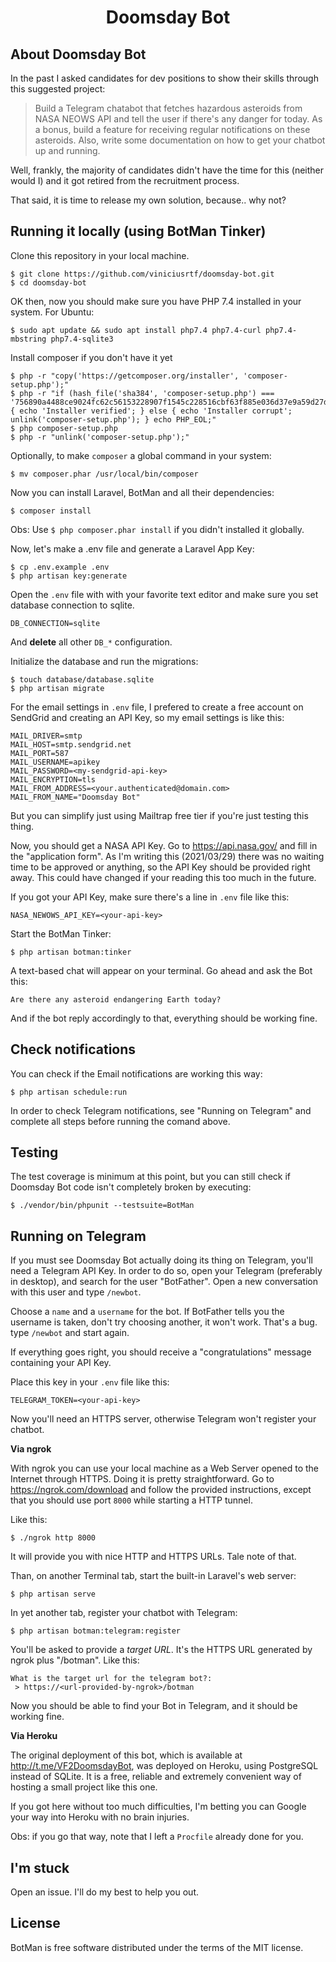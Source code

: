 <h1 align="center">Doomsday Bot</h1>

## About Doomsday Bot

In the past I asked candidates for dev positions to show their skills through this suggested project: 

> Build a Telegram chatabot that fetches hazardous asteroids from NASA NEOWS API and tell the user if there's any danger for today. As a bonus, build a feature for receiving regular notifications on these asteroids. Also, write some documentation on how to get your chatbot up and running.

Well, frankly, the majority of candidates didn't have the time for this (neither would I) and it got retired from the recruitment process.

That said, it is time to release my own solution, because.. why not?

## Running it locally (using BotMan Tinker)

Clone this repository in your local machine.

```console
$ git clone https://github.com/viniciusrtf/doomsday-bot.git
$ cd doomsday-bot
```

OK then, now you should make sure you have PHP 7.4 installed in your system. For Ubuntu:

```console
$ sudo apt update && sudo apt install php7.4 php7.4-curl php7.4-mbstring php7.4-sqlite3
```

Install composer if you don't have it yet

```console
$ php -r "copy('https://getcomposer.org/installer', 'composer-setup.php');"
$ php -r "if (hash_file('sha384', 'composer-setup.php') === '756890a4488ce9024fc62c56153228907f1545c228516cbf63f885e036d37e9a59d27d63f46af1d4d07ee0f76181c7d3') { echo 'Installer verified'; } else { echo 'Installer corrupt'; unlink('composer-setup.php'); } echo PHP_EOL;"
$ php composer-setup.php
$ php -r "unlink('composer-setup.php');"
```

Optionally, to make `composer` a global command in your system:

```console
$ mv composer.phar /usr/local/bin/composer
```

Now you can install Laravel, BotMan and all their dependencies:

```console
$ composer install
```

Obs: Use `$ php composer.phar install` if you didn't installed it globally.

Now, let's make a .env file and generate a Laravel App Key:

```console
$ cp .env.example .env
$ php artisan key:generate
```

Open the `.env` file with with your favorite text editor and make sure you set database connection to sqlite. 

```
DB_CONNECTION=sqlite
```

And **delete** all other `DB_*` configuration.

Initialize the database and run the migrations:

```console
$ touch database/database.sqlite
$ php artisan migrate
```

For the email settings in `.env` file, I prefered to create a free account on SendGrid and creating an API Key, so my email settings is like this:

```
MAIL_DRIVER=smtp
MAIL_HOST=smtp.sendgrid.net
MAIL_PORT=587
MAIL_USERNAME=apikey
MAIL_PASSWORD=<my-sendgrid-api-key>
MAIL_ENCRYPTION=tls
MAIL_FROM_ADDRESS=<your.authenticated@domain.com>
MAIL_FROM_NAME="Doomsday Bot"
```

But you can simplify just using Mailtrap free tier if you're just testing this thing.

Now, you should get a NASA API Key. Go to https://api.nasa.gov/ and fill in the "application form". As I'm writing this (2021/03/29) there was no waiting time to be approved or anything, so the API Key should be provided right away. This could have changed if your reading this too much in the future.

If you got your API Key, make sure there's a line in `.env` file like this:

```
NASA_NEWOWS_API_KEY=<your-api-key>
```

Start the BotMan Tinker:

```console
$ php artisan botman:tinker
```

A text-based chat will appear on your terminal. Go ahead and ask the Bot this:

```
Are there any asteroid endangering Earth today?
```

And if the bot reply accordingly to that, everything should be working fine.

## Check notifications

You can check if the Email notifications are working this way:

```console
$ php artisan schedule:run
```

In order to check Telegram notifications, see "Running on Telegram" and complete all steps before running the comand above.

## Testing

The test coverage is minimum at this point, but you can still check if Doomsday Bot code isn't completely broken by executing:

```console
$ ./vendor/bin/phpunit --testsuite=BotMan
```

## Running on Telegram

If you must see Doomsday Bot actually doing its thing on Telegram, you'll need a Telegram API Key. In order to do so, open your Telegram (preferably in desktop), and search for the user "BotFather". Open a new conversation with this user and type `/newbot`.

Choose a `name` and a `username` for the bot. If BotFather tells you the username is taken, don't try choosing another, it won't work. That's a bug. type `/newbot` and start again.

If everything goes right, you should receive a "congratulations" message containing your API Key.

Place this key in your `.env` file like this:

```
TELEGRAM_TOKEN=<your-api-key>
```

Now you'll need an HTTPS server, otherwise Telegram won't register your chatbot.

**Via ngrok**

With ngrok you can use your local machine as a Web Server opened to the Internet through HTTPS. Doing it is pretty straightforward. Go to https://ngrok.com/download and follow the provided instructions, except that you should use port `8000` while starting a HTTP tunnel. 

Like this:

```console
$ ./ngrok http 8000
```

It will provide you with nice HTTP and HTTPS URLs. Tale note of that.

Than, on another Terminal tab, start the built-in Laravel's web server:

```console
$ php artisan serve
```

In yet another tab, register your chatbot with Telegram:

```console
$ php artisan botman:telegram:register
```

You'll be asked to provide a *target URL*. It's the HTTPS URL generated by ngrok plus "/botman". Like this:

```
What is the target url for the telegram bot?:
 > https://<url-provided-by-ngrok>/botman
```

Now you should be able to find your Bot in Telegram, and it should be working fine.

**Via Heroku**

The original deployment of this bot, which is available at http://t.me/VF2DoomsdayBot, was deployed on Heroku, using PostgreSQL instead of SQLite. It is a free, reliable and extremely convenient way of hosting a small project like this one.

If you got here without too much difficulties, I'm betting you can Google your way into Heroku with no brain injuries.

Obs: if you go that way, note that I left a `Procfile` already done for you.

## I'm stuck

Open an issue. I'll do my best to help you out.

## License

BotMan is free software distributed under the terms of the MIT license.

